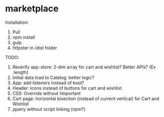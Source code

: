# marketplace
Installation:
  1. Pull
  2. npm install
  3. gulp
  4. httpster in /dist folder
  
TODO:
  1. Reverify app-store: 2-dim array for cart and wishlist? Better APIs? (Ex .length)
  2. Initial data load to Catalog: better logic?
  3. App: add listeners instead of bool?
  4. Header: Icons instead of buttons for cart and wishlist
  5. CSS: Override without !important
  6. Cart page: horizontal bisection (instead of current vertical) for Cart and Wishlist
  7. jquery without script linking (npm?)
  
